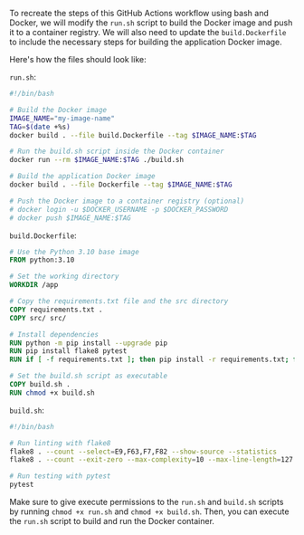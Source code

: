To recreate the steps of this GitHub Actions workflow using bash and Docker, we will modify the `run.sh` script to build the Docker image and push it to a container registry. We will also need to update the `build.Dockerfile` to include the necessary steps for building the application Docker image.

Here's how the files should look like:

`run.sh`:
```bash
#!/bin/bash

# Build the Docker image
IMAGE_NAME="my-image-name"
TAG=$(date +%s)
docker build . --file build.Dockerfile --tag $IMAGE_NAME:$TAG

# Run the build.sh script inside the Docker container
docker run --rm $IMAGE_NAME:$TAG ./build.sh

# Build the application Docker image
docker build . --file Dockerfile --tag $IMAGE_NAME:$TAG

# Push the Docker image to a container registry (optional)
# docker login -u $DOCKER_USERNAME -p $DOCKER_PASSWORD
# docker push $IMAGE_NAME:$TAG
```

`build.Dockerfile`:
```Dockerfile
# Use the Python 3.10 base image
FROM python:3.10

# Set the working directory
WORKDIR /app

# Copy the requirements.txt file and the src directory
COPY requirements.txt .
COPY src/ src/

# Install dependencies
RUN python -m pip install --upgrade pip
RUN pip install flake8 pytest
RUN if [ -f requirements.txt ]; then pip install -r requirements.txt; fi

# Set the build.sh script as executable
COPY build.sh .
RUN chmod +x build.sh
```

`build.sh`:
```bash
#!/bin/bash

# Run linting with flake8
flake8 . --count --select=E9,F63,F7,F82 --show-source --statistics
flake8 . --count --exit-zero --max-complexity=10 --max-line-length=127 --statistics

# Run testing with pytest
pytest
```

Make sure to give execute permissions to the `run.sh` and `build.sh` scripts by running `chmod +x run.sh` and `chmod +x build.sh`. Then, you can execute the `run.sh` script to build and run the Docker container.